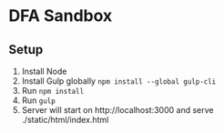 # DFA Sandbox

## Setup

1. Install Node
2. Install Gulp globally `npm install --global gulp-cli`
3. Run `npm install`
4. Run `gulp`
5. Server will start on http://localhost:3000 and serve ./static/html/index.html

